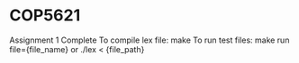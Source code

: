 # COP5621
Assignment 1 Complete
To compile lex file: make
To run test files: make run file={file_name} or ./lex < {file_path}